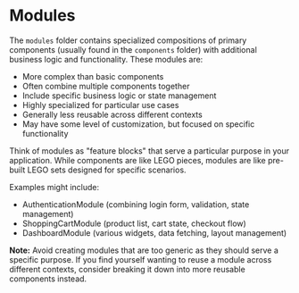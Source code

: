 # Modules

The `modules` folder contains specialized compositions of primary components (usually found in the `components` folder) with additional business logic and functionality. These modules are:

- More complex than basic components
- Often combine multiple components together
- Include specific business logic or state management
- Highly specialized for particular use cases
- Generally less reusable across different contexts
- May have some level of customization, but focused on specific functionality

Think of modules as "feature blocks" that serve a particular purpose in your application. While components are like LEGO pieces, modules are like pre-built LEGO sets designed for specific scenarios.

Examples might include:
- AuthenticationModule (combining login form, validation, state management)
- ShoppingCartModule (product list, cart state, checkout flow)
- DashboardModule (various widgets, data fetching, layout management)

**Note:** Avoid creating modules that are too generic as they should serve a specific purpose. If you find yourself wanting to reuse a module across different contexts, consider breaking it down into more reusable components instead.